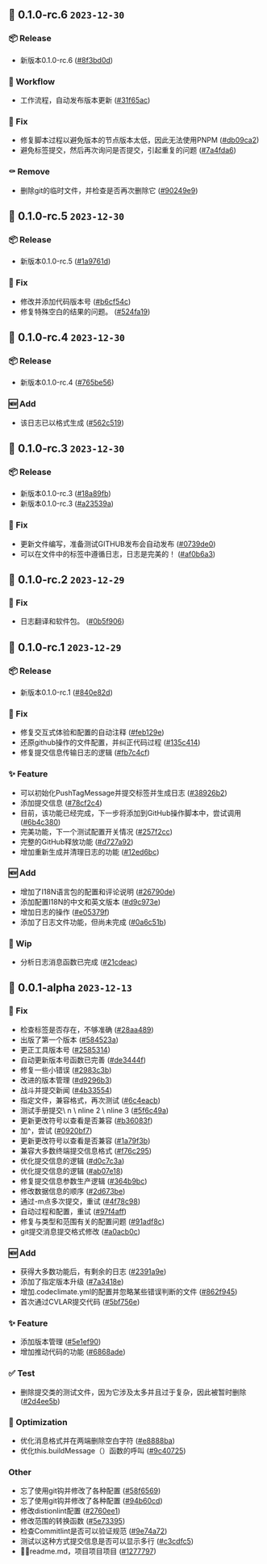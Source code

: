 ## 🎉 0.1.0-rc.6 `2023-12-30`
### 📦 Release
- 新版本0.1.0-rc.6 ([#8f3bd0d](https://github.com/kwooshung/cvlar/commit/8f3bd0d2980254207b6a0c4a41fc2b01a0128233))
### 🔄 Workflow
- 工作流程，自动发布版本更新 ([#31f65ac](https://github.com/kwooshung/cvlar/commit/31f65acb40672453afd2981f9d007f162a27313e))
### 🐛 Fix
- 修复脚本过程以避免版本的节点版本太低，因此无法使用PNPM ([#db09ca2](https://github.com/kwooshung/cvlar/commit/db09ca227c3c5f401f0e1c76f77afa2990dae4a2))
- 避免标签提交，然后再次询问是否提交，引起重复的问题 ([#7a4fda6](https://github.com/kwooshung/cvlar/commit/7a4fda6bb499c62bfbe003b700eab602c7e750b9))
### ⚰ Remove
- 删除git的临时文件，并检查是否再次删除它 ([#90249e9](https://github.com/kwooshung/cvlar/commit/90249e92a37909adcc6155fed42e5a6825ae609a))

## 🎉 0.1.0-rc.5 `2023-12-30`
### 📦 Release
- 新版本0.1.0-rc.5 ([#1a9761d](https://github.com/kwooshung/cvlar/commit/1a9761d1aa483ae57c37749cb6fe8aef68cea70e))
### 🐛 Fix
- 修改并添加代码版本号 ([#b6cf54c](https://github.com/kwooshung/cvlar/commit/b6cf54ccbcae5723c162854334a264dd6da7142b))
- 修复特殊空白的结果的问题。 ([#524fa19](https://github.com/kwooshung/cvlar/commit/524fa194008adf7b6aba2ac37846ddd281213615))

## 🎉 0.1.0-rc.4 `2023-12-30`
### 📦 Release
- 新版本0.1.0-rc.4 ([#765be56](https://github.com/kwooshung/cvlar/commit/765be5696bdb21121022c95c0ed5bd713a27054e))
### 🆕 Add
- 该日志已以格式生成 ([#562c519](https://github.com/kwooshung/cvlar/commit/562c519ed9b32d5d62f4bb38861b019378dcc550))

## 🎉 0.1.0-rc.3 `2023-12-30`
### 📦 Release
- 新版本0.1.0-rc.3 ([#18a89fb](https://github.com/kwooshung/cvlar/commit/18a89fb156cff3b702bb58bec820c768c745242e))
- 新版本0.1.0-rc.3 ([#a23539a](https://github.com/kwooshung/cvlar/commit/a23539a0557190eb2e31c257c61cbe3cb916ed22))
### 🐛 Fix
- 更新文件编写，准备测试GITHUB发布会自动发布 ([#0739de0](https://github.com/kwooshung/cvlar/commit/0739de005bb58f84d0fec91dec6907f89d3df65e))
- 可以在文件中的标签中遵循日志，日志是完美的！ ([#af0b6a3](https://github.com/kwooshung/cvlar/commit/af0b6a31e0653d94d3a8c6af190549e9fb525a01))

## 🎉 0.1.0-rc.2 `2023-12-29`
### 🐛 Fix
- 日志翻译和软件包。 ([#0b5f906](https://github.com/kwooshung/cvlar/commit/0b5f90694c5cd27bae1906c33756cb86729b5ca1))

## 🎉 0.1.0-rc.1 `2023-12-29`
### 📦 Release
- 新版本0.1.0-rc.1 ([#840e82d](https://github.com/kwooshung/cvlar/commit/840e82d90709dedcd2423d993d90867a89b622cd))
### 🐛 Fix
- 修复交互式体验和配置的自动注释 ([#feb129e](https://github.com/kwooshung/cvlar/commit/feb129e81d2bc1e2e03a6473f0d69a7dc483c2c9))
- 还原github操作的文件配置，并纠正代码过程 ([#135c414](https://github.com/kwooshung/cvlar/commit/135c414afa8509995effb23eaeb2f5aa845ab1a7))
- 修复提交信息传输日志的逻辑 ([#fb7c4cf](https://github.com/kwooshung/cvlar/commit/fb7c4cfee0ad4f0e11813dc9ef15857d25ff19ba))
### ✨ Feature
- 可以初始化PushTagMessage并提交标签并生成日志 ([#38926b2](https://github.com/kwooshung/cvlar/commit/38926b2916b9e81f96cc02e372e98dbc0cc9bf96))
- 添加提交信息 ([#78cf2c4](https://github.com/kwooshung/cvlar/commit/78cf2c44488076653b185a2638516ad94f12da5a))
- 目前，该功能已经完成，下一步将添加到GitHub操作脚本中，尝试调用 ([#6b4c380](https://github.com/kwooshung/cvlar/commit/6b4c380045facec85985de6fbe5d64e4cf0519b2))
- 完美功能，下一个测试配置开关情况 ([#257f2cc](https://github.com/kwooshung/cvlar/commit/257f2cce542282fa30a23136d152ceaa4ed95fb6))
- 完整的GitHub释放功能 ([#d727a92](https://github.com/kwooshung/cvlar/commit/d727a92b5dfd1a63e002633aee13d12867fac1f3))
- 增加重新生成并清理日志的功能 ([#12ed6bc](https://github.com/kwooshung/cvlar/commit/12ed6bce1e8066cc45a9c77c7a46b37f188b4251))
### 🆕 Add
- 增加了I18N语言包的配置和评论说明 ([#26790de](https://github.com/kwooshung/cvlar/commit/26790de35cf9a1d41db1ea075356c37b018a1a46))
- 添加配置I18N的中文和英文版本 ([#d9c973e](https://github.com/kwooshung/cvlar/commit/d9c973e695c6bd6c2c0e69c5675697dcf2127585))
- 增加日志的操作 ([#e05379f](https://github.com/kwooshung/cvlar/commit/e05379f6b7aef113c1e7340fb2aa7f7572aea625))
- 添加了日志文件功能，但尚未完成 ([#0a6c51b](https://github.com/kwooshung/cvlar/commit/0a6c51be1f28b8cad6356b7c2d8855ce62dffac2))
### 🚧 Wip
- 分析日志消息函数已完成 ([#21cdeac](https://github.com/kwooshung/cvlar/commit/21cdeac721f0b6bcada387107c52db18197111a3))

## 🎉 0.0.1-alpha `2023-12-13`
### 🐛 Fix
- 检查标签是否存在，不够准确 ([#28aa489](https://github.com/kwooshung/cvlar/commit/28aa489183edc951698ace19c0f81d3ddb674ec3))
- 出版了第一个版本 ([#584523a](https://github.com/kwooshung/cvlar/commit/584523a95fbefa8834d7a59221efe5f8801827f1))
- 更正工具版本号 ([#2585314](https://github.com/kwooshung/cvlar/commit/258531496dfc466e3b9c7e5e02a767622550d532))
- 自动更新版本号函数已完善 ([#de3444f](https://github.com/kwooshung/cvlar/commit/de3444f3a1bfc8e9d4ef93597375f69324966b3a))
- 修复一些小错误 ([#2983c3b](https://github.com/kwooshung/cvlar/commit/2983c3bd8c2b0effe953f207a4038fa429780c7a))
- 改进的版本管理 ([#d9296b3](https://github.com/kwooshung/cvlar/commit/d9296b35227103c2390648ad09c0fb0844405b2e))
- 战斗并提交新闻 ([#4b33554](https://github.com/kwooshung/cvlar/commit/4b33554377b31296655cb3f7912fea788ffdac49))
- 指定文件，兼容格式，再次测试 ([#6c4eacb](https://github.com/kwooshung/cvlar/commit/6c4eacb4b7d7a8303afe860f4d440904e5d4a479))
- 测试手册提交\ n \ nline 2 \ nline 3 ([#5f6c49a](https://github.com/kwooshung/cvlar/commit/5f6c49a92ebb33aefb6227dd5438a9f35db9ca33))
- 更新更改符号以查看是否兼容 ([#b36083f](https://github.com/kwooshung/cvlar/commit/b36083f87af3233f606afae0970c012e470faa12))
- 加^，尝试 ([#0920bf7](https://github.com/kwooshung/cvlar/commit/0920bf74013682d4bec3137968c3569020ec9edc))
- 更新更改符号以查看是否兼容 ([#1a79f3b](https://github.com/kwooshung/cvlar/commit/1a79f3b0f010ce5b5cda78df2190e9575ae88aed))
- 兼容大多数终端提交信息格式 ([#f76c295](https://github.com/kwooshung/cvlar/commit/f76c295f38e73305536a5598dfbcc3f64ef98d2e))
- 优化提交信息的逻辑 ([#d0c7c3a](https://github.com/kwooshung/cvlar/commit/d0c7c3afde89edb8f7c75c2c47c74df4b729b94c))
- 优化提交信息的逻辑 ([#ab07e18](https://github.com/kwooshung/cvlar/commit/ab07e187a924879513145aadb3488b1ae3e5ee66))
- 修复提交信息参数生产逻辑 ([#364b9bc](https://github.com/kwooshung/cvlar/commit/364b9bc80d64f5f2327762e1755604d9759df6ef))
- 修改数据信息的顺序 ([#2d673be](https://github.com/kwooshung/cvlar/commit/2d673be9c27fc812aef9125048b595e39b068afa))
- 通过-m点多次提交，重试 ([#4f78c98](https://github.com/kwooshung/cvlar/commit/4f78c98f531970d5ddbe0d5d908708a565e93ec0))
- 自动过程和配置，重试 ([#97f4aff](https://github.com/kwooshung/cvlar/commit/97f4affa279c5da6eafe5474e57a4360b0530263))
- 修复与类型和范围有关的配置问题 ([#91adf8c](https://github.com/kwooshung/cvlar/commit/91adf8c5e0624ea628bed71cf2da6b05313876fc))
- git提交消息提交格式修改 ([#a0acb0c](https://github.com/kwooshung/cvlar/commit/a0acb0c073c29f2d53a2b5c9c4202f06e877812b))
### 🆕 Add
- 获得大多数功能后，有剩余的日志 ([#2391a9e](https://github.com/kwooshung/cvlar/commit/2391a9efa7423501be89dd6b221b464c1b4c6f30))
- 添加了指定版本升级 ([#7a3418e](https://github.com/kwooshung/cvlar/commit/7a3418ea5c0e56ed27bfc188748d739dacba514d))
- 增加.codeclimate.yml的配置并忽略某些错误判断的文件 ([#862f945](https://github.com/kwooshung/cvlar/commit/862f94538eff6a64b71e03d6fd9560128c89fba3))
- 首次通过CVLAR提交代码 ([#5bf756e](https://github.com/kwooshung/cvlar/commit/5bf756e2e548b4ed06f73cf62bac481ee11c4049))
### ✨ Feature
- 添加版本管理 ([#5e1ef90](https://github.com/kwooshung/cvlar/commit/5e1ef90dd5cc4d3ba19fc892e95b968dcfe97c50))
- 增加推动代码的功能 ([#6868ade](https://github.com/kwooshung/cvlar/commit/6868adecedb08b92c6a97f098fe985ffed437639))
### ✅ Test
- 删除提交类的测试文件，因为它涉及太多并且过于复杂，因此被暂时删除 ([#2d4ee5b](https://github.com/kwooshung/cvlar/commit/2d4ee5b95be1740f781130be290aac8d6f236741))
### 💩 Optimization
- 优化消息格式并在两端删除空白字符 ([#e8888ba](https://github.com/kwooshung/cvlar/commit/e8888ba3efbeb624214a2c0dd28ae330e65d3eb9))
- 优化this.buildMessage（）函数的呼叫 ([#9c40725](https://github.com/kwooshung/cvlar/commit/9c407253169c458ab2c8f1da8e5a479ff9ad75ad))
### Other
- 忘了使用git钩并修改了各种配置 ([#58f6569](https://github.com/kwooshung/cvlar/commit/58f6569a098c023328caf8297c440574be659f23))
- 忘了使用git钩并修改了各种配置 ([#94b60cd](https://github.com/kwooshung/cvlar/commit/94b60cdcb7f481ee29cb68db94c5f5abed6aeccc))
- 修改distionlint配置 ([#2760ee1](https://github.com/kwooshung/cvlar/commit/2760ee1093fc0fe16ea2e9f211c77ea0c747601b))
- 修改范围的转换函数 ([#5e73395](https://github.com/kwooshung/cvlar/commit/5e733959941068392b38dd111a3e1b3edb9b86a1))
- 检查Commitlint是否可以验证规范 ([#9e74a72](https://github.com/kwooshung/cvlar/commit/9e74a72398a4db82b1c6fe6e58fb0999abd3406d))
- 测试以这种方式提交信息是否可以显示多行 ([#c3cdfc5](https://github.com/kwooshung/cvlar/commit/c3cdfc5890bc005816d961d07cf4807543c005a1))
- 🍻🍻readme.md，项目项目项目 ([#1277797](https://github.com/kwooshung/cvlar/commit/127779760a48c43f3bf3d26c9e7c3e329327f79e))